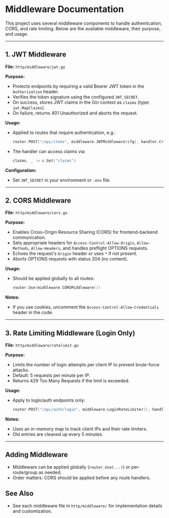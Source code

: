 # Middleware Documentation

This project uses several middleware components to handle authentication, CORS, and rate limiting. Below are the available middleware, their purpose, and usage.

---

## 1. JWT Middleware

**File:** `http/middleware/jwt.go`

**Purpose:**
- Protects endpoints by requiring a valid Bearer JWT token in the `Authorization` header.
- Verifies the token signature using the configured `JWT_SECRET`.
- On success, stores JWT claims in the Gin context as `claims` (type: `jwt.MapClaims`).
- On failure, returns 401 Unauthorized and aborts the request.

**Usage:**
- Applied to routes that require authentication, e.g.:
  ```go
  router.POST("/api/items", middleware.JWTMiddleware(cfg), handler.Create)
  ```
- The handler can access claims via:
  ```go
  claims, _ := c.Get("claims")
  ```

**Configuration:**
- Set `JWT_SECRET` in your environment or `.env` file.

---

## 2. CORS Middleware

**File:** `http/middleware/cors.go`

**Purpose:**
- Enables Cross-Origin Resource Sharing (CORS) for frontend-backend communication.
- Sets appropriate headers for `Access-Control-Allow-Origin`, `Allow-Methods`, `Allow-Headers`, and handles preflight OPTIONS requests.
- Echoes the request's `Origin` header or uses `*` if not present.
- Aborts OPTIONS requests with status 204 (no content).

**Usage:**
- Should be applied globally to all routes:
  ```go
  router.Use(middleware.CORSMiddleware())
  ```

**Notes:**
- If you use cookies, uncomment the `Access-Control-Allow-Credentials` header in the code.

---

## 3. Rate Limiting Middleware (Login Only)

**File:** `http/middleware/ratelimit.go`

**Purpose:**
- Limits the number of login attempts per client IP to prevent brute-force attacks.
- Default: 5 requests per minute per IP.
- Returns 429 Too Many Requests if the limit is exceeded.

**Usage:**
- Apply to login/auth endpoints only:
  ```go
  router.POST("/api/auth/login", middleware.LoginRateLimiter(), handler.Login)
  ```

**Notes:**
- Uses an in-memory map to track client IPs and their rate limiters.
- Old entries are cleaned up every 5 minutes.

---

## Adding Middleware
- Middleware can be applied globally (`router.Use(...)`) or per-route/group as needed.
- Order matters: CORS should be applied before any route handlers.

## See Also
- See each middleware file in `http/middleware/` for implementation details and customization.
